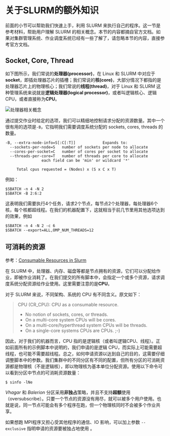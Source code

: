 # 关于SLURM的额外知识

前面的小节可以帮助我们快速上手，利用 SLURM 来执行自己的程序。这一节是参考材料，帮助用户理解 SLURM 的相关概念。本节的内容都摘自官方文档。如果对集群管理系统、作业调度系统已经有一些了解了，请忽略本节的内容，直接参考官方文档。

## Socket, Core, Thread

如下图所示，我们常说的**处理器(processor)**，在 Linux 和 SLURM 中对应于**socket**，即插处理器芯片的插槽；我们常说的**核(core)**，大部分情况下都指的是处理器芯片上的物理核心；我们常说的**线程(thread)**，对于 Linux 和 SLURM 这种管理系统来说就是**逻辑处理器(logical processor)**，或者叫逻辑核心、逻辑CPU，或者直接称为**CPU**。

![处理器相关概念](https://slurm.schedmd.com/mc_support.gif)

通过提交作业时给定的选项，我们可以精细地控制请求分配的资源数量。其中一个很有用的选项是`-B`，它指明我们需要调度系统分配的 sockets, cores, threads 的数量。

```
-B, --extra-node-info=S[:C[:T]]            Expands to:
  --sockets-per-node=S   number of sockets per node to allocate
  --cores-per-socket=C   number of cores per socket to allocate
  --threads-per-core=T   number of threads per core to allocate
                each field can be 'min' or wildcard '*'

     Total cpus requested = (Nodes) x (S x C x T)
```

例如：

```
$SBATCH -n 4 -N 2
$SBATCH -B 2:6:2
```

这表明我们需要执行4个任务，请求2个节点，每节点2个处理器，每处理器6个核，每个核都超线程。在我们的机器配置下，这就相当于前几节里用其他选项达到的效果，例如

```
$SBATCH -n 4 -N 2 -c 6
$SBATCH --export=ALL,OMP_NUM_THREADS=12
```

## 可消耗的资源

参考：[Consumable Resources in Slurm](https://slurm.schedmd.com/cons_res.html)

在 SLURM 中，处理器、内存、磁盘等都是节点拥有的资源，它们可以分配给作业，即被作业消耗了。在我们提交的所有脚本中，会指定一个或多个资源，请求调度系统分配资源给作业使用。这里需要注意的是**CPU**。

对于 SLURM 来说，不同架构、系统的 CPU 有不同含义。原文如下：

> CPU (CR_CPU): CPU as a consumable resource.
> - No notion of sockets, cores, or threads.
> - On a multi-core system CPUs will be cores.
> - On a multi-core/hyperthread system CPUs will be threads.
> - On a single-core systems CPUs are CPUs. ;-)

因此，对于我们的机器而言，CPU 指的是逻辑核（或者叫逻辑CPU、线程）。正如前面所有的示例脚本中说明的，我们申请的是逻辑 CPU，而实际上可能需要超线程，也可能不需要超线程。总之，如何申请资源以达到自己的目的，这需要仔细调整脚本中的参数。我们集群中的不同分区有不同的配置，但所有分区的可消耗资源都是物理核（不是逻辑核），即以物理核为基本单位分配资源。使用以下命令可以看到分区中节点的可消耗资源数量：

```
$ sinfo -lNe
```

*Vhagar* 和 *Balerion* 分区采用**非独占**策略，并且不支持**超额**使用（oversubscribe）。只要一个节点的资源没有用尽，就可以被多个用户使用。也就是说，同一节点可能会有多个程序在跑，但一个物理核同时不会被多个作业共享。

如果想跑 MPI程序又担心受其他程序的通信、IO 影响，可以加上参数 `--exclusive` 指明申请的资源要被独占地使用 。